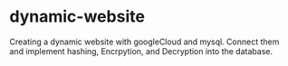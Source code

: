 # dynamic-website
Creating a dynamic website with googleCloud and mysql. Connect them and implement hashing, Encrpytion, and Decryption into the database.
